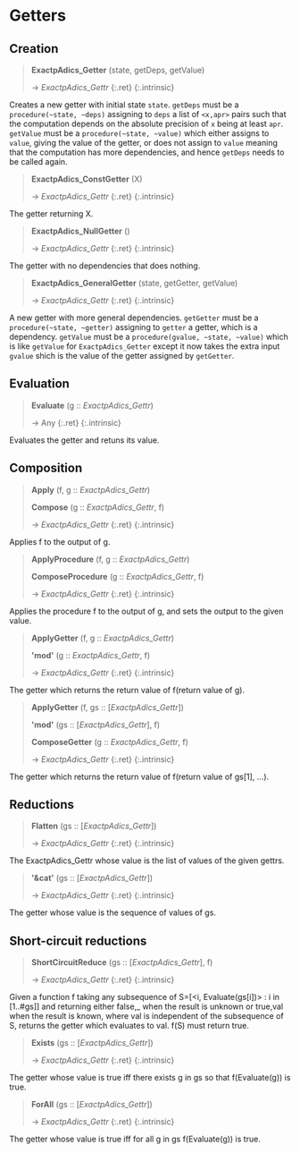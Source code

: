 # Getters

## Creation

> **ExactpAdics_Getter** (state, getDeps, getValue)
> 
> -> *ExactpAdics_Gettr*
> {:.ret}
{:.intrinsic}

Creates a new getter with initial state `state`. `getDeps` must be a `procedure(~state, ~deps)` assigning to `deps` a list of `<x,apr>` pairs such that the computation depends on the absolute precision of `x` being at least `apr`. `getValue` must be a `procedure(~state, ~value)` which either assigns to `value`, giving the value of the getter, or does not assign to `value` meaning that the computation has more dependencies, and hence `getDeps` needs to be called again.

> **ExactpAdics_ConstGetter** (X)
> 
> -> *ExactpAdics_Gettr*
> {:.ret}
{:.intrinsic}

The getter returning X.

> **ExactpAdics_NullGetter** ()
> 
> -> *ExactpAdics_Gettr*
> {:.ret}
{:.intrinsic}

The getter with no dependencies that does nothing.

> **ExactpAdics_GeneralGetter** (state, getGetter, getValue)
> 
> -> *ExactpAdics_Gettr*
> {:.ret}
{:.intrinsic}

A new getter with more general dependencies. `getGetter` must be a `procedure(~state, ~getter)` assigning to `getter` a getter, which is a dependency. `getValue` must be a `procedure(gvalue, ~state, ~value)` which is like `getValue` for `ExactpAdics_Getter` except it now takes the extra input `gvalue` shich is the value of the getter assigned by `getGetter`.

## Evaluation

> **Evaluate** (g :: *ExactpAdics_Gettr*)
> 
> -> Any
> {:.ret}
{:.intrinsic}

Evaluates the getter and retuns its value.

## Composition

> **Apply** (f, g :: *ExactpAdics_Gettr*)
> 
> **Compose** (g :: *ExactpAdics_Gettr*, f)
> 
> -> *ExactpAdics_Gettr*
> {:.ret}
{:.intrinsic}

Applies f to the output of g.



> **ApplyProcedure** (f, g :: *ExactpAdics_Gettr*)
> 
> **ComposeProcedure** (g :: *ExactpAdics_Gettr*, f)
> 
> -> *ExactpAdics_Gettr*
> {:.ret}
{:.intrinsic}

Applies the procedure f to the output of g, and sets the output to the given value.



> **ApplyGetter** (f, g :: *ExactpAdics_Gettr*)
> 
> **\'mod\'** (g :: *ExactpAdics_Gettr*, f)
> 
> -> *ExactpAdics_Gettr*
> {:.ret}
{:.intrinsic}

The getter which returns the return value of f(return value of g).



> **ApplyGetter** (f, gs :: [*ExactpAdics_Gettr*])
> 
> **\'mod\'** (gs :: [*ExactpAdics_Gettr*], f)
> 
> **ComposeGetter** (g :: *ExactpAdics_Gettr*, f)
> 
> -> *ExactpAdics_Gettr*
> {:.ret}
{:.intrinsic}

The getter which returns the return value of f(return value of gs[1], ...).





## Reductions

> **Flatten** (gs :: [*ExactpAdics_Gettr*])
> 
> -> *ExactpAdics_Gettr*
> {:.ret}
{:.intrinsic}

The ExactpAdics_Gettr whose value is the list of values of the given gettrs.

> **\'&cat\'** (gs :: [*ExactpAdics_Gettr*])
> 
> -> *ExactpAdics_Gettr*
> {:.ret}
{:.intrinsic}

The getter whose value is the sequence of values of gs.

## Short-circuit reductions

> **ShortCircuitReduce** (gs :: [*ExactpAdics_Gettr*], f)
> 
> -> *ExactpAdics_Gettr*
> {:.ret}
{:.intrinsic}

Given a function f taking any subsequence of S=[<i, Evaluate(gs[i])> : i in [1..#gs]] and returning either false,_ when the result is unknown or true,val when the result is known, where val is independent of the subsequence of S, returns the getter which evaluates to val. f(S) must return true.

> **Exists** (gs :: [*ExactpAdics_Gettr*])
> 
> -> *ExactpAdics_Gettr*
> {:.ret}
{:.intrinsic}

The getter whose value is true iff there exists g in gs so that f(Evaluate(g)) is true.

> **ForAll** (gs :: [*ExactpAdics_Gettr*])
> 
> -> *ExactpAdics_Gettr*
> {:.ret}
{:.intrinsic}

The getter whose value is true iff for all g in gs f(Evaluate(g)) is true.

